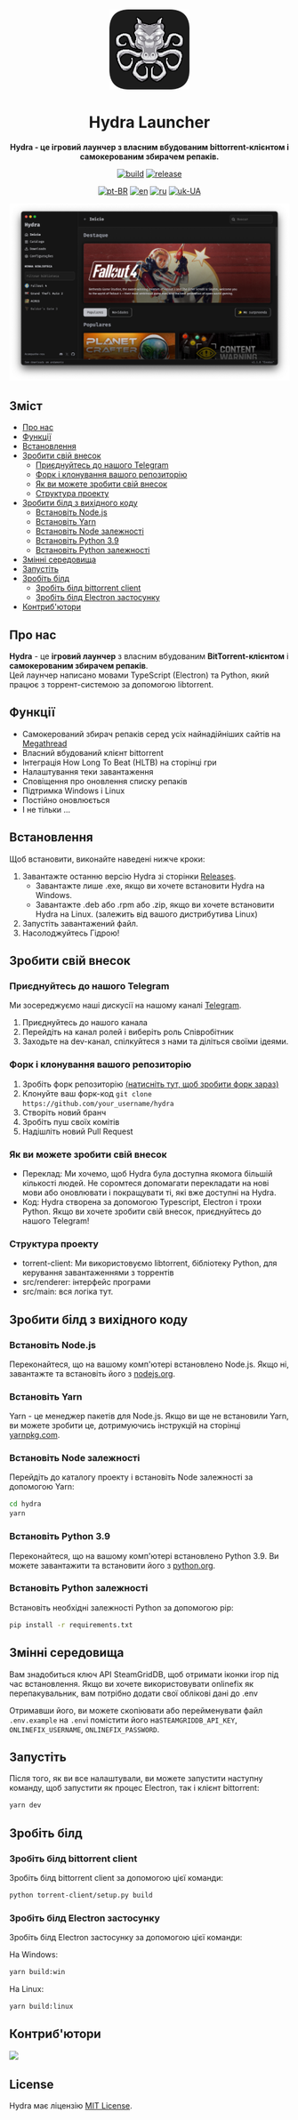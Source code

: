 <br>

<div align="center">

[<img src="./resources/icon.png" width="144"/>](https://hydralauncher.site)

  <h1 align="center">Hydra Launcher</h1>
  
  <p align="center">
    <strong>Hydra - це ігровий лаунчер з власним вбудованим bittorrent-клієнтом і самокерованим збирачем репаків.</strong>
  </p>

[![build](https://img.shields.io/github/actions/workflow/status/hydralauncher/hydra/build.yml)](https://github.com/hydralauncher/hydra/actions)
[![release](https://img.shields.io/github/package-json/v/hydralauncher/hydra)](https://github.com/hydralauncher/hydra/releases)

[![pt-BR](https://img.shields.io/badge/lang-pt--BR-green.svg)](README.pt-BR.md)
[![en](https://img.shields.io/badge/lang-en-red.svg)](README.md)
[![ru](https://img.shields.io/badge/lang-ru-yellow.svg)](README.ru.md)
[![uk-UA](https://img.shields.io/badge/lang-uk--UA-blue)](README.uk-UA.md)

![Hydra Catalogue](./docs/screenshot.png)

</div>

## Зміст

- [Про нас](#про-нас)
- [Функції](#функції)
- [Встановлення](#встановлення)
- [Зробити свій внесок](#contributing)
  - [Приєднуйтесь до нашого Telegram](#join-our-telegram)
  - [Форк і клонування вашого репозиторію](#форк-і-клонування-вашого-репозиторію)
  - [Як ви можете зробити свій внесок](#як-ви-можете-зробити-свій-внесок)
  - [Структура проекту](#структура-проекту)
- [Зробити білд з вихідного коду](#зробити-білд-з-вихідного-коду)
  - [Встановіть Node.js](#встановіть-nodejs)
  - [Встановіть Yarn](#встановіть-yarn)
  - [Встановіть Node залежності](#встановіть-node-залежності)
  - [Встановіть Python 3.9](#встановіть-python-39)
  - [Встановіть Python залежності](#встановіть-python-залежності)
- [Змінні середовища](#змінні-середовища)
- [Запустіть](#запустіть)
- [Зробіть білд](#зробіть-білд)
  - [Зробіть білд bittorrent client](#зробіть-білд-bittorrent-client)
  - [Зробіть білд Electron застосунку](#зробіть-білд-electron-застосунку)
- [Контриб'ютори](#контрибютори)

## Про нас

**Hydra** - це **ігровий лаунчер** з власним вбудованим **BitTorrent-клієнтом** і **самокерованим збирачем репаків**.
<br>
Цей лаунчер написано мовами TypeScript (Electron) та Python, який працює з торрент-системою за допомогою libtorrent.

## Функції

- Самокерований збирач репаків серед усіх найнадійніших сайтів на [Megathread]("https://www.reddit.com/r/Piracy/wiki/megathread/")
- Власний вбудований клієнт bittorrent
- Інтеграція How Long To Beat (HLTB) на сторінці гри
- Налаштування теки завантаження
- Сповіщення про оновлення списку репаків
- Підтримка Windows і Linux
- Постійно оновлюється
- І не тільки ...

## Встановлення

Щоб встановити, виконайте наведені нижче кроки:

1. Завантажте останню версію Hydra зі сторінки [Releases](https://github.com/hydralauncher/hydra/releases/latest).
   - Завантажте лише .exe, якщо ви хочете встановити Hydra на Windows.
   - Завантажте .deb або .rpm або .zip, якщо ви хочете встановити Hydra на Linux. (залежить від вашого дистрибутива Linux)
2. Запустіть завантажений файл.
3. Насолоджуйтесь Гідрою!

## <a name="contributing"> Зробити свій внесок

### <a name="join-our-telegram"></a> Приєднуйтесь до нашого Telegram

Ми зосереджуємо наші дискусії на нашому каналі [Telegram](https://t.me/hydralauncher).

1. Приєднуйтесь до нашого канала
2. Перейдіть на канал ролей і виберіть роль Співробітник
3. Заходьте на dev-канал, спілкуйтеся з нами та діліться своїми ідеями.

### Форк і клонування вашого репозиторію

1. Зробіть форк репозиторію [(натисніть тут, щоб зробити форк зараз)](https://github.com/hydralauncher/hydra/fork)
2. Клонуйте ваш форк-код `git clone https://github.com/your_username/hydra`
3. Створіть новий бранч
4. Зробіть пуш своїх комітів
5. Надішліть новий Pull Request

### Як ви можете зробити свій внесок

- Переклад: Ми хочемо, щоб Hydra була доступна якомога більшій кількості людей. Не соромтеся допомагати перекладати на нові мови або оновлювати і покращувати ті, які вже доступні на Hydra.
- Код: Hydra створена за допомогою Typescript, Electron і трохи Python. Якщо ви хочете зробити свій внесок, приєднуйтесь до нашого Telegram!

### Структура проекту

- torrent-client: Ми використовуємо libtorrent, бібліотеку Python, для керування завантаженнями з торрентів
- src/renderer: інтерфейс програми
- src/main: вся логіка тут.

## Зробити білд з вихідного коду

### Встановіть Node.js

Переконайтеся, що на вашому комп'ютері встановлено Node.js. Якщо ні, завантажте та встановіть його з [nodejs.org](https://nodejs.org/).

### Встановіть Yarn

Yarn - це менеджер пакетів для Node.js. Якщо ви ще не встановили Yarn, ви можете зробити це, дотримуючись інструкцій на сторінці [yarnpkg.com](https://classic.yarnpkg.com/lang/en/docs/install/).

### Встановіть Node залежності

Перейдіть до каталогу проекту і встановіть Node залежності за допомогою Yarn:

```bash
cd hydra
yarn
```

### Встановіть Python 3.9

Переконайтеся, що на вашому комп'ютері встановлено Python 3.9. Ви можете завантажити та встановити його з [python.org](https://www.python.org/downloads/release/python-3919/).

### Встановіть Python залежності

Встановіть необхідні залежності Python за допомогою pip:

```bash
pip install -r requirements.txt
```

## Змінні середовища

Вам знадобиться ключ API SteamGridDB, щоб отримати іконки ігор під час встановлення.
Якщо ви хочете використовувати onlinefix як перепакувальник, вам потрібно додати свої облікові дані до .env

Отримавши його, ви можете скопіювати або перейменувати файл `.env.example` на `.env`і помістити його на`STEAMGRIDDB_API_KEY`, `ONLINEFIX_USERNAME`, `ONLINEFIX_PASSWORD`.

## Запустіть

Після того, як ви все налаштували, ви можете запустити наступну команду, щоб запустити як процес Electron, так і клієнт bittorrent:

```bash
yarn dev
```

## Зробіть білд

### Зробіть білд bittorrent client

Зробіть білд bittorrent client за допомогою цієї команди:

```bash
python torrent-client/setup.py build
```

### Зробіть білд Electron застосунку

Зробіть білд Electron застосунку за допомогою цієї команди:

На Windows:

```bash
yarn build:win
```

На Linux:

```bash
yarn build:linux
```

## Контриб'ютори

<a href="https://github.com/hydralauncher/hydra/graphs/contributors">
  <img src="https://contrib.rocks/image?repo=hydralauncher/hydra" />
</a>

## License

Hydra має ліцензію [MIT License](LICENSE).
